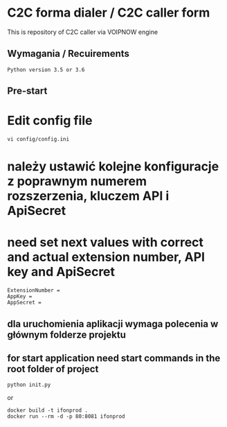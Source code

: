 <!---
Copyright PavelG
MIT License
--->

# C2C forma dialer / C2C caller form

This is repository of C2C caller via VOIPNOW engine

## Wymagania / Recuirements

    Python version 3.5 or 3.6 

## Pre-start

# Edit config file
    vi config/config.ini
    
# należy ustawić kolejne konfiguracje z poprawnym numerem rozszerzenia, kluczem API i ApiSecret
# need set next values with correct and actual extension number, API key and ApiSecret
    
    ExtensionNumber =
    AppKey =
    AppSecret =

## dla uruchomienia aplikacji wymaga polecenia w głównym folderze projektu
## for start application need start commands in the root folder of project

    python init.py
    
or

    docker build -t ifonprod .
    docker run --rm -d -p 80:8081 ifonprod


